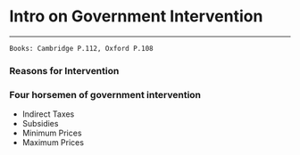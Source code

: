# Intro on Government Intervention
---
```ad-Resources
Books: Cambridge P.112, Oxford P.108
```

### Reasons for Intervention


### Four horsemen of government intervention
- Indirect Taxes
- Subsidies
- Minimum Prices
- Maximum Prices

